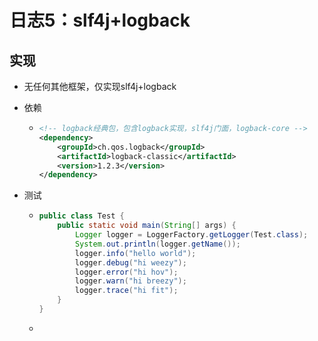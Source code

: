 # 日志5：slf4j+logback



## 实现

* 无任何其他框架，仅实现slf4j+logback

* 依赖

  * ```xml
    <!-- logback经典包，包含logback实现，slf4j门面，logback-core -->
    <dependency>
        <groupId>ch.qos.logback</groupId>
        <artifactId>logback-classic</artifactId>
        <version>1.2.3</version>
    </dependency>
    ```

* 测试

  * ```java
    public class Test {
        public static void main(String[] args) {
            Logger logger = LoggerFactory.getLogger(Test.class);
            System.out.println(logger.getName());
            logger.info("hello world");
            logger.debug("hi weezy");
            logger.error("hi hov");
            logger.warn("hi breezy");
            logger.trace("hi fit");
        }
    }
    ```

  * 